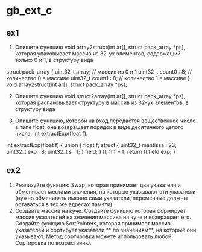 # gb_ext_c

## ex1

1. Опишите функцию void array2struct(int ar[], struct pack_array *ps), которая
упаковывает массив из 32-ух элементов, содержащий только 0 и 1, в структуру
вида

struct pack_array {
    uint32_t array; // массив из 0 и 1
    uint32_t count0 : 8; // количество 0 в массиве
    uint32_t count1 : 8; // количество 1 в массиве
}
void array2struct(int ar[], struct pack_array *ps);

2. Опишите функцию void struct2array(int ar[], struct pack_array *ps), которая
распаковывает структуру в массив из 32-ух элементов, в структуру вида

3. Опишите функцию, которой на вход передаётся вещественное число в типе
float, она возвращает порядок в виде десятичного целого числа.
int extractExp(float f).

int extractExp(float f) 
{
    union {
        float f;
        struct {
            uint32_t mantissa : 23;
            uint32_t exp : 8;
            uint32_t s : 1;
        } field;
    } fl;
    fl.f = f;
    return fl.field.exp;
}

## ex2

1. Реализуйте функцию Swap, которая принимает два указателя и обменивает местами значения, на которые указывают эти указатели (нужно обменивать именно сами указатели, переменные должны оставаться в тех же адресах памяти).
2. Создайте массив на куче.
Создайте функцию которая формирует массив указателей на значения массива на куче и возвращает его.
Создайте функцию SortPointers, которая принимает массив указателей и сортирует указатели ** по значениям**, на которые они указывают. Метод сортировки можете использовать любой. Сортировка по возрастанию.